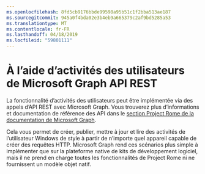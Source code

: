 ```yaml
---
ms.openlocfilehash: 8fd5cb9176bbde99598a95b51c1f2bba513ae187
ms.sourcegitcommit: 945a0f4bda02e3b4eb9a665379c2af9bd5285a53
ms.translationtype: MT
ms.contentlocale: fr-FR
ms.lasthandoff: 04/18/2019
ms.locfileid: "59801111"
---
```

# <a name="using-microsoft-graphs-user-activities-rest-apis"></a>À l’aide d’activités des utilisateurs de Microsoft Graph API REST

La fonctionnalité d’activités des utilisateurs peut être implémentée via des appels d’API REST avec Microsoft Graph. Vous trouverez plus d’informations et documentation de référence des API dans le [section Project Rome de la documentation de Microsoft Graph](https://developer.microsoft.com/graph/docs/api-reference/beta/resources/project_rome_overview#activities).

Cela vous permet de créer, publier, mettre à jour et lire des activités de l’utilisateur Windows de style à partir de n’importe quel appareil capable de créer des requêtes HTTP. Microsoft Graph rend ces scénarios plus simple à implémenter que sur la plateforme native de kits de développement logiciel, mais il ne prend en charge toutes les fonctionnalités de Project Rome ni ne fournissent un modèle objet natif.